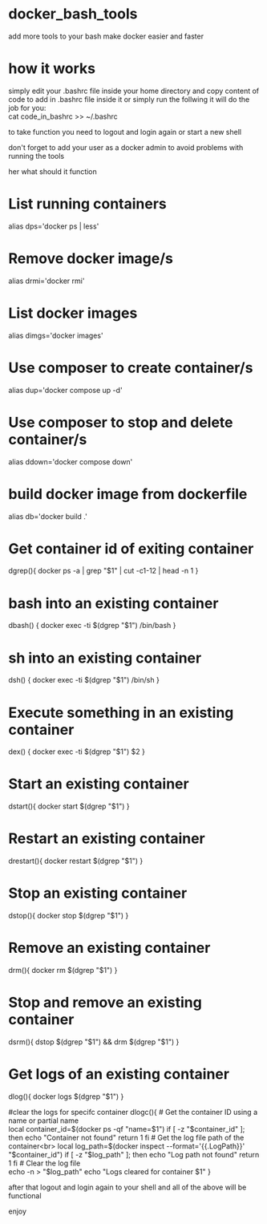 # docker_bash_tools
add more tools to your bash make docker easier and faster

# how it works
simply edit your .bashrc file inside your home directory and copy content of code to add in .bashrc file inside it or simply run the follwing it will do the job for you:<br>
cat code_in_bashrc >> ~/.bashrc

to take function you need to logout and login again or start a new shell

don't forget to add your user as a docker admin to avoid problems with running the tools

her what should it function

# List running containers
alias dps='docker ps | less'

# Remove docker image/s
alias drmi='docker rmi'

# List docker images
alias dimgs='docker images'

# Use composer to create container/s
alias dup='docker compose up -d'

# Use composer to stop and delete container/s
alias ddown='docker compose down'

# build docker image from dockerfile
alias db='docker build .'

# Get container id of exiting container
dgrep(){
    docker ps -a | grep "$1" | cut -c1-12 | head -n 1 
}

# bash into an existing container
dbash() {
    docker exec -ti $(dgrep "$1") /bin/bash
}

# sh into an existing container
dsh() {
    docker exec -ti $(dgrep "$1") /bin/sh
}

# Execute something in an existing container
dex() {
    docker exec -ti $(dgrep "$1") $2
}

# Start an existing container
dstart(){
    docker start $(dgrep "$1")
}

# Restart an existing container
drestart(){
    docker restart $(dgrep "$1")
}

# Stop an existing container
dstop(){
    docker stop $(dgrep "$1")
}

# Remove an existing container
drm(){
    docker rm $(dgrep "$1")
}

# Stop and remove an existing container
dsrm(){
    dstop $(dgrep "$1") && drm $(dgrep "$1")
}

# Get logs of an existing container
dlog(){
    docker logs $(dgrep "$1")
}

#clear the logs for specifc container
dlogc(){
    # Get the container ID using a name or partial name<br>
    local container_id=$(docker ps -qf "name=$1")
    if [ -z "$container_id" ]; then
        echo "Container not found"
        return 1
    fi
    # Get the log file path of the container<br>
    local log_path=$(docker inspect --format='{{.LogPath}}' "$container_id")
    if [ -z "$log_path" ]; then
        echo "Log path not found"
        return 1
    fi
    # Clear the log file<br>
    echo -n > "$log_path"
    echo "Logs cleared for container $1"
}

after that logout and login again to your shell and all of the above will be functional

enjoy
